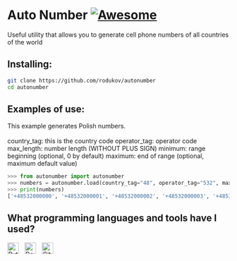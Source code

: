 # Auto Number [![Awesome](https://cdn.rawgit.com/sindresorhus/awesome/d7305f38d29fed78fa85652e3a63e154dd8e8829/media/badge.svg)](https://github/rodukov)

Useful utility that allows you to generate cell phone numbers of all countries of the world

## Installing:

```bash
git clone https://github.com/rodukov/autonumber
cd autonumber
```

## Examples of use:

This example generates Polish numbers.<br>
<br>
country_tag: this is the country code
operator_tag: operator code
max_length: number length (WITHOUT PLUS SIGN)
minimum: range beginning (optional, 0 by default)
maximum: end of range (optional, maximum default value)

```python
>>> from autonumber import autonumber
>>> numbers = autonumber.load(country_tag="48", operator_tag="532", max_length=11, minimum=0, maximum=25)
>>> print(numbers)
['+48532000000', '+48532000001', '+48532000002', '+48532000003', '+48532000004', '+48532000005', '+48532000006', '+48532000007', '+48532000008', '+48532000009', '+48532000010', '+48532000011', '+48532000012', '+48532000013', '+48532000014', '+48532000015', '+48532000016', '+48532000017', '+48532000018', '+48532000019', '+48532000020', '+48532000021', '+48532000022', '+48532000023', '+48532000024', '+48532000025']
```

## What programming languages and tools have I used?

[<img align="left" alt="Python" width="26px" src="https://upload.wikimedia.org/wikipedia/commons/c/c3/Python-logo-notext.svg" style="padding-right:10px;" />](https://github.com/rodukov)
[<img align="left" alt="Debian" width="26px" src="https://upload.wikimedia.org/wikipedia/commons/6/66/Openlogo-debianV2.svg" style="padding-right:10px;" />](https://github.com/rodukov)
[<img align="left" alt="GitHub" width="26px" src="https://user-images.githubusercontent.com/3369400/139447912-e0f43f33-6d9f-45f8-be46-2df5bbc91289.png" style="padding-right:10px;" />](https://github.com/rodukov)
